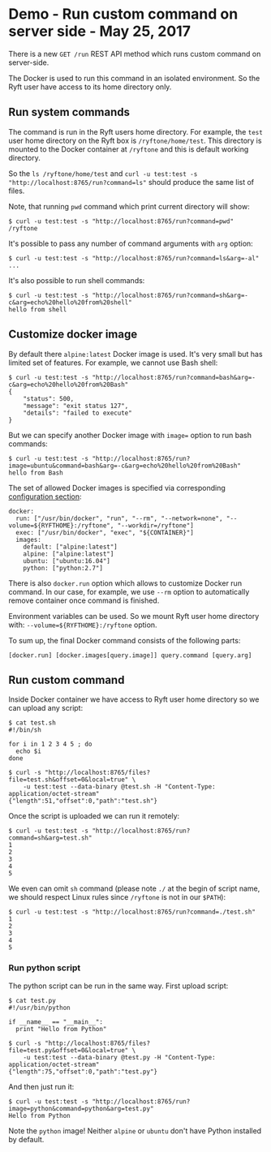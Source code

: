 # Demo - Run custom command on server side - May 25, 2017

There is a new `GET /run` REST API method which runs custom command on server-side.

The Docker is used to run this command in an isolated environment. So the Ryft user
have access to its home directory only.


## Run system commands

The command is run in the Ryft users home directory. For example, the `test` user
home directory on the Ryft box is `/ryftone/home/test`. This directory is mounted
to the Docker container at `/ryftone` and this is default working directory.

So the `ls /ryftone/home/test` and `curl -u test:test -s "http://localhost:8765/run?command=ls"`
should produce the same list of files.

Note, that running `pwd` command which print current directory will show:

```{.sh}
$ curl -u test:test -s "http://localhost:8765/run?command=pwd"
/ryftone
```

It's possible to pass any number of command arguments with `arg` option:

```{.sh}
$ curl -u test:test -s "http://localhost:8765/run?command=ls&arg=-al"
...
```

It's also possible to run shell commands:

```{.sh}
$ curl -u test:test -s "http://localhost:8765/run?command=sh&arg=-c&arg=echo%20hello%20from%20shell"
hello from shell
```


## Customize docker image

By default there `alpine:latest` Docker image is used. It's very small but has
limited set of features. For example, we cannot use Bash shell:

```{.sh}
$ curl -u test:test -s "http://localhost:8765/run?command=bash&arg=-c&arg=echo%20hello%20from%20Bash"
{
    "status": 500,
    "message": "exit status 127",
    "details": "failed to execute"
}
```

But we can specify another Docker image with `image=` option to run bash commands:

```{.sh}
$ curl -u test:test -s "http://localhost:8765/run?image=ubuntu&command=bash&arg=-c&arg=echo%20hello%20from%20Bash"
hello from Bash
```

The set of allowed Docker images is specified via corresponding [configuration section](../run.md#docker-configuration):

```{.yaml}
docker:
  run: ["/usr/bin/docker", "run", "--rm", "--network=none", "--volume=${RYFTHOME}:/ryftone", "--workdir=/ryftone"]
  exec: ["/usr/bin/docker", "exec", "${CONTAINER}"]
  images:
    default: ["alpine:latest"]
    alpine: ["alpine:latest"]
    ubuntu: ["ubuntu:16.04"]
    python: ["python:2.7"]
```

There is also `docker.run` option which allows to customize Docker run command.
In our case, for example, we use `--rm` option to automatically remove container
once command is finished.

Environment variables can be used. So we mount Ryft user home directory with:
`--volume=${RYFTHOME}:/ryftone` option.

To sum up, the final Docker command consists of the following parts:

```
[docker.run] [docker.images[query.image]] query.command [query.arg]
```


## Run custom command

Inside Docker container we have access to Ryft user home directory
so we can upload any script:

```{.sh}
$ cat test.sh
#!/bin/sh

for i in 1 2 3 4 5 ; do
  echo $i
done

$ curl -s "http://localhost:8765/files?file=test.sh&offset=0&local=true" \
    -u test:test --data-binary @test.sh -H "Content-Type: application/octet-stream"
{"length":51,"offset":0,"path":"test.sh"}
```

Once the script is uploaded we can run it remotely:

```{.sh}
$ curl -u test:test -s "http://localhost:8765/run?command=sh&arg=test.sh"
1
2
3
4
5
```

We even can omit `sh` command (please note `./` at the begin of script name,
we should respect Linux rules since `/ryftone` is not in our `$PATH`):

```{.sh}
$ curl -u test:test -s "http://localhost:8765/run?command=./test.sh"
1
2
3
4
5
```


### Run python script

The python script can be run in the same way. First upload script:

```{.sh}
$ cat test.py
#!/usr/bin/python

if __name__ == "__main__":
  print "Hello from Python"

$ curl -s "http://localhost:8765/files?file=test.py&offset=0&local=true" \
    -u test:test --data-binary @test.py -H "Content-Type: application/octet-stream"
{"length":75,"offset":0,"path":"test.py"}
```

And then just run it:

```{.sh}
$ curl -u test:test -s "http://localhost:8765/run?image=python&command=python&arg=test.py"
Hello from Python
```

Note the `python` image! Neither `alpine` or `ubuntu` don't have Python installed by default.
